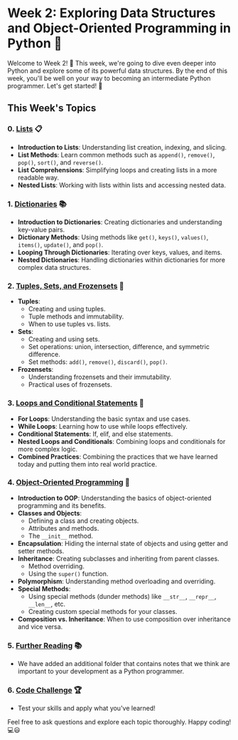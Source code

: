 # Week 2: Exploring Data Structures and Object-Oriented Programming in Python 🐍

Welcome to Week 2! 🎉 This week, we're going to dive even deeper into Python and explore some of its powerful data structures. By the end of this week, you'll be well on your way to becoming an intermediate Python programmer. Let's get started! 🚀

## This Week's Topics

### 0. [Lists](../Week%202/1.%20Lists/) 📋

- **Introduction to Lists**: Understanding list creation, indexing, and slicing.
- **List Methods**: Learn common methods such as `append()`, `remove()`, `pop()`, `sort()`, and `reverse()`.
- **List Comprehensions**: Simplifying loops and creating lists in a more readable way.
- **Nested Lists**: Working with lists within lists and accessing nested data.

### 1. [Dictionaries](../Week%202/2.%20Dictionaries/) 📚

- **Introduction to Dictionaries**: Creating dictionaries and understanding key-value pairs.
- **Dictionary Methods**: Using methods like `get()`, `keys()`, `values()`, `items()`, `update()`, and `pop()`.
- **Looping Through Dictionaries**: Iterating over keys, values, and items.
- **Nested Dictionaries**: Handling dictionaries within dictionaries for more complex data structures.

### 2. [Tuples, Sets, and Frozensets](../Week%202/3.%20Tuples%20Sets%20and%20Frozensets/) 🔗

- **Tuples**:
  - Creating and using tuples.
  - Tuple methods and immutability.
  - When to use tuples vs. lists.
- **Sets**:
  - Creating and using sets.
  - Set operations: union, intersection, difference, and symmetric difference.
  - Set methods: `add()`, `remove()`, `discard()`, `pop()`.
- **Frozensets**:
  - Understanding frozensets and their immutability.
  - Practical uses of frozensets.

### 3. [Loops and Conditional Statements](../Week%202/0.%20Loops%20and%20Conditional%20Statements/) 🔄

- **For Loops**: Understanding the basic syntax and use cases.
- **While Loops**: Learning how to use while loops effectively.
- **Conditional Statements**: If, elif, and else statements.
- **Nested Loops and Conditionals**: Combining loops and conditionals for more complex logic.
- **Combined Practices**: Combining the practices that we have learned today and putting them into real world practice.

### 4. [Object-Oriented Programming](../Week%202/4.%20Object%20Oriented%20Programming/) 🧩

- **Introduction to OOP**: Understanding the basics of object-oriented programming and its benefits.
- **Classes and Objects**:
  - Defining a class and creating objects.
  - Attributes and methods.
  - The `__init__` method.
- **Encapsulation**: Hiding the internal state of objects and using getter and setter methods.
- **Inheritance**: Creating subclasses and inheriting from parent classes.
  - Method overriding.
  - Using the `super()` function.
- **Polymorphism**: Understanding method overloading and overriding.
- **Special Methods**:
  - Using special methods (dunder methods) like `__str__`, `__repr__`, `__len__`, etc.
  - Creating custom special methods for your classes.
- **Composition vs. Inheritance**: When to use composition over inheritance and vice versa.

### 5. [Further Reading](../Week%202/5.%20Further%20Reading/) 📚

- We have added an additional folder that contains notes that we think are important to your development as a Python programmer.

### 6. [Code Challenge](../Week%202/6.%20Code%20Challenge/) 🏆

- Test your skills and apply what you've learned!

Feel free to ask questions and explore each topic thoroughly. Happy coding! 💻😃
